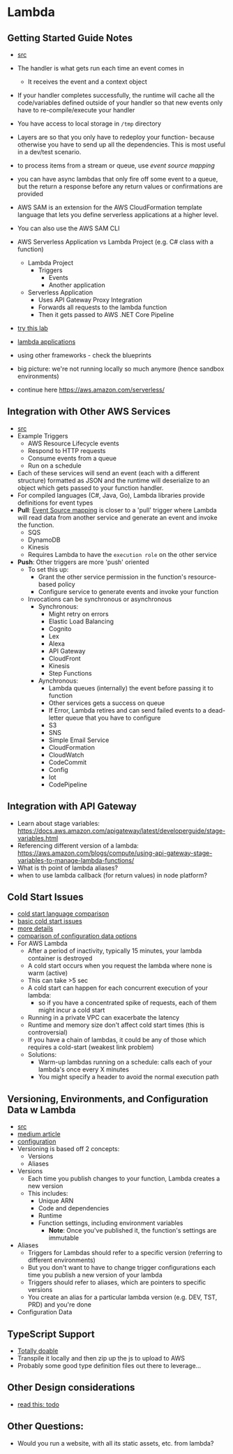 Lambda
===============

## Getting Started Guide Notes
- [src](https://docs.aws.amazon.com/lambda/latest/dg/getting-started.html)
- The handler is what gets run each time an event comes in
  - It receives the event and a context object
- If your handler completes successfully, the runtime will cache all the code/variables defined outside of your handler so that new events only have to re-compile/execute your handler
- You have access to local storage in `/tmp` directory
- Layers are so that you only have to redeploy your function- because otherwise you have to send up all the dependencies.  This is most useful in a dev/test scenario.
- to process items from a stream or queue, use *event source mapping*
- you can have async lambdas that only fire off some event to a queue, but the return a response before any return values or confirmations are provided
- AWS SAM is an extension for the AWS CloudFormation template language that lets you define serverless applications at a higher level.
- You can also use the AWS SAM CLI



- AWS Serverless Application vs Lambda Project (e.g. C# class with a function)
  - Lambda Project
    - Triggers
      - Events
      - Another application
  - Serverless Application
    - Uses API Gateway Proxy Integration
    - Forwards all requests to the lambda function
    - Then it gets passed to AWS .NET Core Pipeline



- [try this lab](https://aws.amazon.com/getting-started/projects/build-serverless-web-app-lambda-apigateway-s3-dynamodb-cognito/)

- [lambda applications](https://docs.aws.amazon.com/lambda/latest/dg/deploying-lambda-apps.html)

- using other frameworks - check the blueprints
- big picture: we're not running locally so much anymore (hence sandbox environments)

- continue here https://aws.amazon.com/serverless/

## Integration with Other AWS Services
- [src](https://docs.aws.amazon.com/lambda/latest/dg/invocation-eventsourcemapping.html)
- Example Triggers
  - AWS Resource Lifecycle events
  - Respond to HTTP requests
  - Consume events from a queue
  - Run on a schedule
- Each of these services will send an event (each with a different structure) formatted as JSON and the runtime will deserialize to an object which gets passed to your function handler.
- For compiled languages (C#, Java, Go), Lambda libraries provide definitions for event types
- **Pull**: [Event Source mapping](https://docs.aws.amazon.com/lambda/latest/dg/invocation-eventsourcemapping.html) is closer to a 'pull' trigger where Lambda will read data from another service and generate an event and invoke the function.
  - SQS
  - DynamoDB
  - Kinesis
  - Requires Lambda to have the `execution role` on the other service
- **Push**: Other triggers are more 'push' oriented
  - To set this up:
    - Grant the other service permission in the function's resource-based policy
    - Configure service to generate events and invoke your function
  - Invocations can be synchronous or asynchronous
    - Synchronous:
      - Might retry on errors
      - Elastic Load Balancing
      - Cognito
      - Lex
      - Alexa
      - API Gateway
      - CloudFront
      - Kinesis
      - Step Functions
    - Aynchronous:
      - Lambda queues (internally) the event before passing it to function
      - Other services gets a success on queue
      - If Error, Lambda retires and can send failed events to a dead-letter queue that you have to configure 
      - S3
      - SNS
      - Simple Email Service
      - CloudFormation
      - CloudWatch
      - CodeCommit
      - Config
      - Iot
      - CodePipeline

## Integration with API Gateway
- Learn about stage variables: https://docs.aws.amazon.com/apigateway/latest/developerguide/stage-variables.html
- Referencing different version of a lambda: https://aws.amazon.com/blogs/compute/using-api-gateway-stage-variables-to-manage-lambda-functions/
- What is th point of lambda aliases?
- when to use lambda callback (for return values) in node platform?

## Cold Start Issues
- [cold start language comparison](https://levelup.gitconnected.com/aws-lambda-cold-start-language-comparisons-2019-edition-%EF%B8%8F-1946d32a0244)
- [basic cold start issues](https://serverless.com/blog/keep-your-lambdas-warm/)
- [more details](https://hackernoon.com/im-afraid-you-re-thinking-about-aws-lambda-cold-starts-all-wrong-7d907f278a4f)
- [comparison of configuration data options](https://www.concurrencylabs.com/blog/configure-your-lambda-function-like-a-champ-sail-smoothly/)
- For AWS Lambda
  - After a period of inactivity, typically 15 minutes, your lambda container is destroyed
  - A cold start occurs when you request the lambda where none is warm (active)
  - This can take >5 sec
  - A cold start can happen for each concurrent execution of your lambda: 
    - so if you have a concentrated spike of requests, each of them might incur a cold start
  - Running in a private VPC can exacerbate the latency
  - Runtime and memory size don't affect cold start times (this is controversial)
  - If you have a chain of lambdas, it could be any of those which requires a cold-start (weakest link problem)
  - Solutions:
    - Warm-up lambdas running on a schedule: calls each of your lambda's once every X minutes
    - You might specify a header to avoid the normal execution path

## Versioning, Environments, and Configuration Data w Lambda
- [src](https://docs.aws.amazon.com/lambda/latest/dg/configuration-versions.html)
- [medium article](https://medium.com/aaptiv-engineering/https-medium-com-aaptiv-engineering-getting-started-with-versioning-in-aws-lambda-92c617e2f5f1)
- [configuration](https://www.concurrencylabs.com/blog/configure-your-lambda-function-like-a-champ-sail-smoothly/)
- Versioning is based off 2 concepts:
  - Versions
  - Aliases
- Versions
  - Each time you publish changes to your function, Lambda creates a new version
  - This includes:
    - Unique ARN
    - Code and dependencies
    - Runtime
    - Function settings, including environment variables
      - **Note**: Once you've published it, the function's settings are immutable
- Aliases
  - Triggers for Lambdas should refer to a specific version (referring to different environments)
  - But you don't want to have to change trigger configurations each time you publish a new version of your lambda
  - Triggers should refer to aliases, which are pointers to specific versions
  - You create an alias for a particular lambda version (e.g. DEV, TST, PRD) and you're done
- Configuration Data


## TypeScript Support
- [Totally doable](https://scotch.io/@nwayve/how-to-build-a-lambda-function-in-typescript)  
- Transpile it locally and then zip up the js to upload to AWS
- Probably some good type definition files out there to leverage...

## Other Design considerations
- [read this: todo](https://www.jeffersonfrank.com/aws-blog/aws-lambda-design-considerations/)

## Other Questions:
- Would you run a website, with all its static assets, etc. from lambda?




